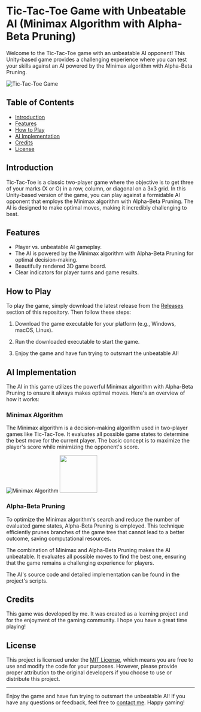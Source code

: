 # Tic-Tac-Toe Game with Unbeatable AI (Minimax Algorithm with Alpha-Beta Pruning)

Welcome to the Tic-Tac-Toe game with an unbeatable AI opponent! This Unity-based game provides a challenging experience where you can test your skills against an AI powered by the Minimax algorithm with Alpha-Beta Pruning.

![Tic-Tac-Toe Game](https://github.com/calalalizade/UnityGames_Collection/assets/60787777/adce6203-84be-44e9-b89a-e32d4bb5e8df)

## Table of Contents

- [Introduction](#introduction)
- [Features](#features)
- [How to Play](#how-to-play)
- [AI Implementation](#ai-implementation)
- [Credits](#credits)
- [License](#license)

## Introduction

Tic-Tac-Toe is a classic two-player game where the objective is to get three of your marks (X or O) in a row, column, or diagonal on a 3x3 grid. In this Unity-based version of the game, you can play against a formidable AI opponent that employs the Minimax algorithm with Alpha-Beta Pruning. The AI is designed to make optimal moves, making it incredibly challenging to beat.

## Features

- Player vs. unbeatable AI gameplay.
- The AI is powered by the Minimax algorithm with Alpha-Beta Pruning for optimal decision-making.
- Beautifully rendered 3D game board.
- Clear indicators for player turns and game results.

## How to Play

To play the game, simply download the latest release from the [Releases](https://github.com/calalalizade/UnityGames_Collection/releases) section of this repository. Then follow these steps:

1. Download the game executable for your platform (e.g., Windows, macOS, Linux).

2. Run the downloaded executable to start the game.

3. Enjoy the game and have fun trying to outsmart the unbeatable AI!

## AI Implementation

The AI in this game utilizes the powerful Minimax algorithm with Alpha-Beta Pruning to ensure it always makes optimal moves. Here's an overview of how it works:

### Minimax Algorithm

The Minimax algorithm is a decision-making algorithm used in two-player games like Tic-Tac-Toe. It evaluates all possible game states to determine the best move for the current player. The basic concept is to maximize the player's score while minimizing the opponent's score.

![Minimax Algorithm](https://github.com/calalalizade/UnityGames_Collection/assets/60787777/fa055f4f-29ce-47df-816a-f1b882d9f30c)
<img src="https://github.com/calalalizade/UnityGames_Collection/assets/60787777/fa055f4f-29ce-47df-816a-f1b882d9f30c" width="100" />

### Alpha-Beta Pruning

To optimize the Minimax algorithm's search and reduce the number of evaluated game states, Alpha-Beta Pruning is employed. This technique efficiently prunes branches of the game tree that cannot lead to a better outcome, saving computational resources.

The combination of Minimax and Alpha-Beta Pruning makes the AI unbeatable. It evaluates all possible moves to find the best one, ensuring that the game remains a challenging experience for players.

The AI's source code and detailed implementation can be found in the project's scripts.

## Credits

This game was developed by me. It was created as a learning project and for the enjoyment of the gaming community. I hope you have a great time playing!

## License

This project is licensed under the [MIT License](../LICENSE), which means you are free to use and modify the code for your purposes. However, please provide proper attribution to the original developers if you choose to use or distribute this project.

---

Enjoy the game and have fun trying to outsmart the unbeatable AI! If you have any questions or feedback, feel free to [contact me](mailto:celal.alizade.0000@gmail.com). Happy gaming!
